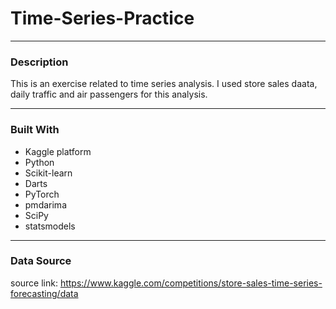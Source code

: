 # Time-Series-Practice

---
### Description
This is an exercise related to time series analysis. I used store sales daata, daily traffic and air passengers for this analysis. 

---
### Built With

- Kaggle platform
- Python 
- Scikit-learn
- Darts
- PyTorch
- pmdarima
- SciPy
- statsmodels

---
### Data Source
source link: https://www.kaggle.com/competitions/store-sales-time-series-forecasting/data
